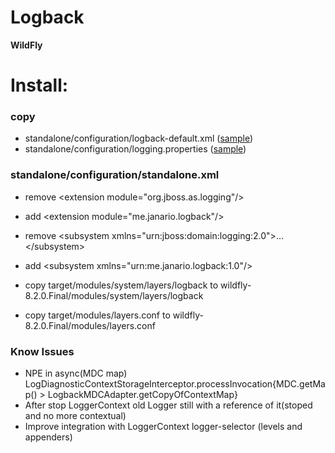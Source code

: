 # Logback #

**WildFly**

# Install: #

### copy ###
*  standalone/configuration/logback-default.xml ([sample](https://github.com/Janario/wildfly-logback-subsystem/blob/master/src/test/java/examples/logback-default.xml))
*  standalone/configuration/logging.properties ([sample](https://github.com/Janario/wildfly-logback-subsystem/blob/master/src/test/java/examples/logging.properties))

### standalone/configuration/standalone.xml ###
*  remove &lt;extension module="org.jboss.as.logging"/&gt;
*  add &lt;extension module="me.janario.logback"/&gt;
 
*  remove &lt;subsystem xmlns="urn:jboss:domain:logging:2.0"&gt;...&lt;/subsystem&gt;
*  add &lt;subsystem xmlns="urn:me.janario.logback:1.0"/&gt;
 
* copy target/modules/system/layers/logback to wildfly-8.2.0.Final/modules/system/layers/logback
* copy target/modules/layers.conf to wildfly-8.2.0.Final/modules/layers.conf


### Know Issues ###
* NPE in async(MDC map) LogDiagnosticContextStorageInterceptor.processInvocation{MDC.getMap() &gt; LogbackMDCAdapter.getCopyOfContextMap}
* After stop LoggerContext old Logger still with a reference of it(stoped and no more contextual)
* Improve integration with LoggerContext logger-selector (levels and appenders)
